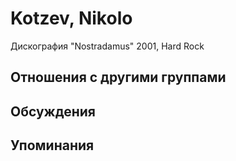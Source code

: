 # Kotzev, Nikolo

Дискография
"Nostradamus" 2001, Hard Rock

## Отношения с другими группами


## Обсуждения


## Упоминания

